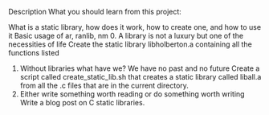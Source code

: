 Description
What you should learn from this project:

What is a static library, how does it work, how to create one, and how to use it
Basic usage of ar, ranlib, nm
0. A library is not a luxury but one of the necessities of life
Create the static library libholberton.a containing all the functions listed
1. Without libraries what have we? We have no past and no future
Create a script called create_static_lib.sh that creates a static library called liball.a from all the .c files that are in the current directory.
2. Either write something worth reading or do something worth writing
Write a blog post on C static libraries.

